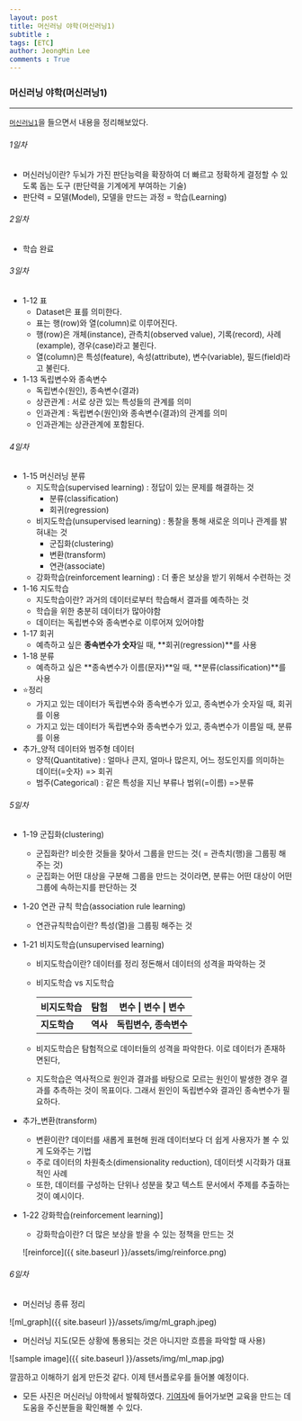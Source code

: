 ```yaml
---
layout: post
title: 머신러닝 야학(머신러닝1)
subtitle : 
tags: [ETC]
author: JeongMin Lee
comments : True
---
```


### 머신러닝 야학(머신러닝1)

------

[`머신러닝1`](https://opentutorials.org/course/4548)을 들으면서 내용을 정리해보았다.



###### 1일차

* 머신러닝이란? 두뇌가 가진 판단능력을 확장하여 더 빠르고 정확하게 결정할 수 있도록 돕는 도구 (판단력을 기계에게 부여하는 기술)
* 판단력 = 모델(Model), 모델을 만드는 과정 = 학습(Learning)

###### 2일차

* 학습 완료

###### 3일차

* 1-12 표
  * Dataset은 표를 의미한다.
  * 표는 행(row)와 열(column)로 이루어진다.
  * 행(row)은 개체(instance), 관측치(observed value), 기록(record), 사례(example), 경우(case)라고 불린다.
  * 열(column)은 특성(feature), 속성(attribute), 변수(variable), 필드(field)라고 불린다.
* 1-13 독립변수와 종속변수
  * 독립변수(원인), 종속변수(결과)
  * 상관관계 : 서로 상관 있는 특성들의 관계를 의미
  * 인과관계 : 독립변수(원인)와 종속변수(결과)의 관계를 의미
  * 인과관계는 상관관계에 포함된다.

###### 4일차

* 1-15 머신러닝 분류
  * 지도학습(supervised learning) : 정답이 있는 문제를 해결하는 것
    * 분류(classification)
    * 회귀(regression)
  * 비지도학습(unsupervised learning) : 통찰을 통해 새로운 의미나 관계를 밝혀내는 것
    * 군집화(clustering)
    * 변환(transform)
    * 연관(associate)
  * 강화학습(reinforcement learning) : 더 좋은 보상을 받기 위해서 수련하는 것
* 1-16 지도학습
  * 지도학습이란?   과거의 데이터로부터 학습해서 결과를 예측하는 것
  * 학습을 위한 충분히 데이터가 많아야함
  * 데이터는 독립변수와 종속변수로 이루어져 있어야함
* 1-17 회귀
  * 예측하고 싶은 **종속변수가 숫자**일 때, **회귀(regression)**를 사용
* 1-18 분류
  * 예측하고 싶은 **종속변수가 이름(문자)**일 때, **분류(classification)**를 사용
* ⭐정리
  * 가지고 있는 데이터가 독립변수와 종속변수가 있고, 종속변수가 숫자일 때, 회귀를 이용
  * 가지고 있는 데이터가 독립변수와 종속변수가 있고, 종속변수가 이름일 때, 분류를 이용
* 추가_양적 데이터와 범주형 데이터
  * 양적(Quantitative) : 얼마나 큰지, 얼마나 많은지, 어느 정도인지를 의미하는 데이터(=숫자) => 회귀
  * 범주(Categorical) : 같은 특성을 지닌 부류나 범위(=이름) =>분류

###### 5일차

* 1-19 군집화(clustering)

  * 군집화란?  비슷한 것들을 찾아서 그룹을 만드는 것( = 관측치(행)을 그룹핑 해주는 것)
  * 군집화는 어떤 대상을 구분해 그룹을 만드는 것이라면, 분류는 어떤 대상이 어떤 그룹에 속하는지를 판단하는 것

* 1-20 연관 규칙 학습(association rule learning)

  * 연관규칙학습이란?  특성(열)을 그룹핑 해주는 것

* 1-21 비지도학습(unsupervised learning)

  * 비지도학습이란?  데이터를 정리 정돈해서 데이터의 성격을 파악하는 것

  * 비지도학습 vs 지도학습

    | 비지도학습   | 탐험     | 변수 \| 변수 \| 변수   |
    | ------------ | -------- | ---------------------- |
    | **지도학습** | **역사** | **독립변수, 종속변수** |

  * 비지도학습은 탐험적으로 데이터들의 성격을 파악한다. 이로 데이터가 존재하면된다,

  * 지도학습은 역사적으로 원인과 결과를 바탕으로 모르는 원인이 발생한 경우 결과를 추측하는 것이 목표이다. 그래서 원인이 독립변수와 결과인 종속변수가 필요하다.

* 추가_변환(transform)

  * 변환이란?  데이터를 새롭게 표현해 원래 데이터보다 더 쉽게 사용자가 볼 수 있게 도와주는 기법
  * 주로 데이터의 차원축소(dimensionality reduction), 데이터셋 시각화가 대표적인 사례
  * 또한, 데이터를 구성하는 단위나 성분을 찾고 텍스트 문서에서 주제를 추출하는 것이 예시이다.

* 1-22 강화학습(reinforcement learning)]

  * 강화학습이란?  더 많은 보상을 받을 수 있는 정책을 만드는 것

  ![reinforce]({{ site.baseurl }}/assets/img/reinforce.png)

###### 6일차

* 머신러닝 종류 정리

![ml_graph]({{ site.baseurl }}/assets/img/ml_graph.jpeg)

* 머신러닝 지도(모든 상황에 통용되는 것은 아니지만 흐름을 파악할 때 사용)

![sample image]({{ site.baseurl }}/assets/img/ml_map.jpg)

깔끔하고 이해하기 쉽게 만든것 같다. 이제 텐서플로우를 들어볼 예정이다.

* 모든 사진은 머신러닝 야학에서 발췌하였다. [기여자](https://opentutorials.org/course/4548/28953)에 들어가보면 교육을 만드는 데 도움을 주신분들을 확인해볼 수 있다.